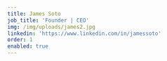 ```yaml
---
title: James Soto
job_title: 'Founder | CEO'
img: /img/uploads/james2.jpg
linkedin: 'https://www.linkedin.com/in/jamessoto'
order: 1
enabled: true
---
```


